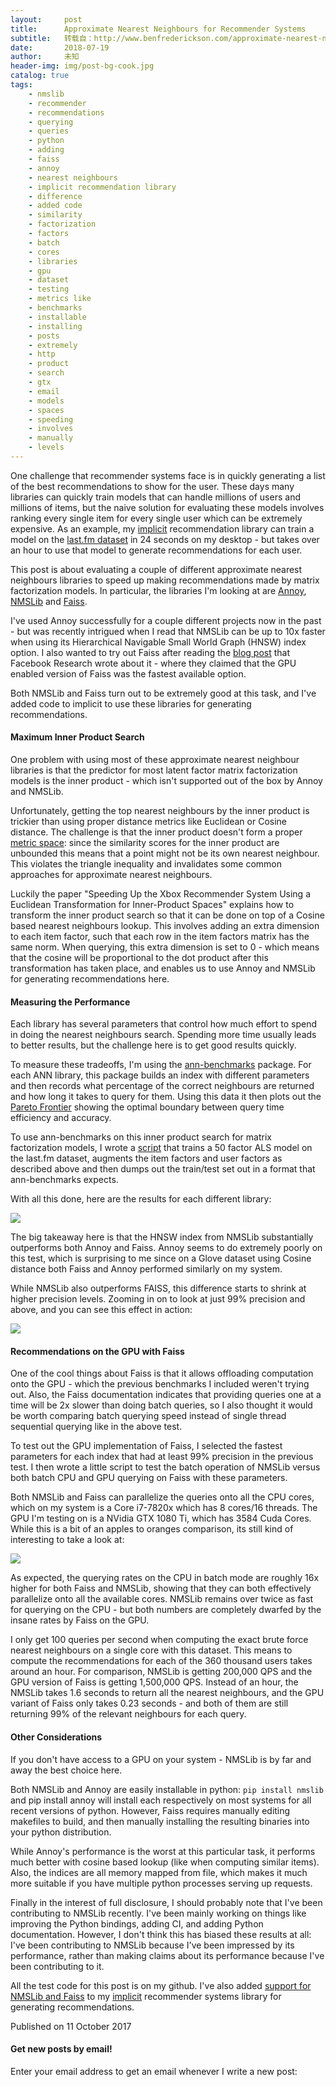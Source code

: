 ```yaml
---
layout:     post
title:      Approximate Nearest Neighbours for Recommender Systems
subtitle:   转载自：http://www.benfrederickson.com/approximate-nearest-neighbours-for-recommender-systems/
date:       2018-07-19
author:     未知
header-img: img/post-bg-cook.jpg
catalog: true
tags:
    - nmslib
    - recommender
    - recommendations
    - querying
    - queries
    - python
    - adding
    - faiss
    - annoy
    - nearest neighbours
    - implicit recommendation library
    - difference
    - added code
    - similarity
    - factorization
    - factors
    - batch
    - cores
    - libraries
    - gpu
    - dataset
    - testing
    - metrics like
    - benchmarks
    - installable
    - installing
    - posts
    - extremely
    - http
    - product
    - search
    - gtx
    - email
    - models
    - spaces
    - speeding
    - involves
    - manually
    - levels
---
```


One challenge that recommender systems face is in quickly generating a list of the best
recommendations to show for the user. These days many libraries can quickly train models
that can handle millions of users and millions of items, but the naive
solution for evaluating these models involves ranking every single item for every single
user which can be extremely expensive. As an example, my
[implicit](https://github.com/benfred/implicit) recommendation library can train a model on the
[last.fm dataset](http://www.dtic.upf.edu/~ocelma/MusicRecommendationDataset/lastfm-360K.html)
in 24 seconds on my desktop - but takes over an hour to use that model to generate
recommendations for each user.

This post is about evaluating a couple of different approximate nearest neighbours libraries
to speed up making recommendations made by matrix factorization models. In particular, the libraries I'm looking at are
[Annoy](https://github.com/spotify/annoy), [NMSLib](https://github.com/searchivarius/nmslib)
and [Faiss](https://github.com/facebookresearch/faiss).

I've used Annoy successfully for a couple different projects
now in the past - but was recently intrigued when I read that NMSLib can be up to 10x
faster when using its Hierarchical Navigable Small
World Graph (HNSW) index option.
I also wanted to try out Faiss after reading the [blog post](https://code.facebook.com/posts/1373769912645926/faiss-a-library-for-efficient-similarity-search)
that Facebook Research wrote about it - where they claimed that the GPU enabled version of Faiss
was the fastest available option.

Both NMSLib and Faiss turn out to be extremely good at this task, and I've added code to
implicit to use these libraries for generating recommendations.

#### Maximum Inner Product Search

One problem with using most of these approximate nearest neighbour libraries is that the predictor
for most latent factor matrix factorization models is the inner product - which isn't supported out of the box by Annoy and
NMSLib.

Unfortunately, getting the top nearest neighbours by the inner product is trickier than using
proper distance metrics like Euclidean or Cosine distance. The challenge is that the inner product
doesn't form a proper [metric space](https://en.wikipedia.org/wiki/Metric_space): since the similarity scores for the inner product are
unbounded this means that a point might not be its own nearest neighbour. This violates the
triangle inequality and invalidates some common approaches for approximate nearest neighbours.

Luckily the paper "Speeding Up the Xbox Recommender System Using a Euclidean Transformation for Inner-Product
Spaces"
explains how to transform the inner product search so that it can be done on top of a Cosine
based nearest neighbours lookup. This involves adding an extra dimension to each item factor, such
that each row in the item factors matrix has the same norm. When querying, this extra
dimension is set to 0 - which means that the cosine will be proportional to the dot product after
this transformation has taken place, and enables us to use Annoy and NMSLib for generating
recommendations here.

#### Measuring the Performance

Each library has several parameters that control how much effort to spend in doing the nearest
neighbours search. Spending more time usually leads to better results, but the challenge here
is to get good results quickly.

To measure these tradeoffs, I'm using the [ann-benchmarks](https://github.com/erikbern/ann-benchmarks)
package. For each ANN library, this package builds an index with different parameters and then records
what percentage of the correct neighbours are returned and how long it takes to query for them.
Using this data it then plots out the [Pareto Frontier](https://en.wikipedia.org/wiki/Pareto_efficiency#Pareto_frontier)
showing the optimal boundary between query time efficiency and accuracy.

To use ann-benchmarks on this inner product search for matrix factorization models,
I wrote a
[script](https://github.com/benfred/bens-blog-code/blob/master/approximate_als/create_ann_benchmarks_data.py) that trains a 50 factor ALS model on the last.fm
dataset, augments the
item factors and user factors as described above and then dumps out the train/test set out in a
format that ann-benchmarks expects.

With all this done, here are the results for each different library:

![](http://www.benfrederickson.com/images/recommendations-using-approximate-nearest-neighbours/recommendperf.png)


The big takeaway here is that the HNSW index from NMSLib substantially outperforms both Annoy and
Faiss. Annoy seems to do extremely poorly on this test, which is surprising to me since on a Glove
dataset using Cosine distance both Faiss and Annoy performed
similarly on my system.

While NMSLib also outperforms FAISS, this difference starts to shrink at higher precision levels.
Zooming in on to look at just 99% precision and above, and you can see this effect in action:

![](http://www.benfrederickson.com/images/recommendations-using-approximate-nearest-neighbours/recommendperfhi.png)


#### Recommendations on the GPU with Faiss

One of the cool things about Faiss is that it allows offloading computation onto the GPU - which
the previous benchmarks I included weren't trying out. Also, the Faiss
documentation indicates that
providing queries one at a time will be 2x slower than doing batch queries,
so I also thought it would be worth comparing batch querying speed instead of single thread
sequential querying like in the above test.

To test out the GPU implementation of Faiss, I selected the fastest parameters for each index that
had at least 99% precision in the previous test. I then wrote a little
script to test the batch
operation of NMSLib versus both batch CPU and GPU querying on Faiss with these parameters.

Both NMSLib and Faiss can parallelize the queries onto all the CPU cores, which on my system is a Core
i7-7820x which has 8 cores/16 threads. The GPU I'm testing on is a NVidia GTX 1080
Ti, which has
3584 Cuda Cores. While this is a bit of an apples to oranges comparison, its still kind of
interesting to take a look at:

![](http://www.benfrederickson.com/images/recommendations-using-approximate-nearest-neighbours/faiss_gpu.png)


As expected, the querying rates on the CPU in batch mode are roughly 16x higher for both Faiss and
NMSLib, showing that they can both effectively parallelize onto all the available cores.
NMSLib remains over twice as fast for querying on the CPU - but both numbers are
completely dwarfed by the insane rates by Faiss on the GPU.

I only get 100 queries per second when
computing the exact brute force nearest neighbours on a single core with this dataset.
 This means to compute the recommendations for each
of the 360 thousand users takes around an hour. For comparison, NMSLib is
getting 200,000 QPS and the GPU version of Faiss is getting 1,500,000 QPS. Instead of an hour, the NMSLib takes 1.6 seconds to return
all the nearest neighbours, and the GPU variant of Faiss only takes 0.23 seconds - and both of
them are still returning 99% of the relevant neighbours for each query.

#### Other Considerations

If you don't have access to a GPU on your system - NMSLib is by far and away the best choice here.

Both NMSLib and Annoy are easily installable in python: `pip install nmslib` and pip
install annoy will install each respectively on most systems for all recent versions of python.
However, Faiss requires manually editing makefiles to build, and then manually
installing the resulting binaries into your python distribution.

While Annoy's performance is the worst at this particular task, it performs much better with
cosine based lookup (like when computing similar items). Also, the indices are all memory mapped
from file, which makes it much more suitable if you have multiple python processes serving up
requests.

Finally in the interest of full disclosure, I should probably note that I've been contributing to
NMSLib recently. I've been mainly working on things like improving the Python bindings, adding CI, and adding Python documentation. However,
I don't think this has biased these results at all: I've been contributing to NMSLib because I've
been impressed by its performance, rather than making claims about its performance because I've
been contributing to it.

All the test code for this post is on my
github. I've also added
[support for NMSLib and Faiss](https://github.com/benfred/implicit/pull/51)
to my [implicit](https://github.com/benfred/implicit) recommender systems library for generating
recommendations.


Published on 11 October 2017


#### Get new posts by email!

Enter your email address to get an email whenever I write a new post:

